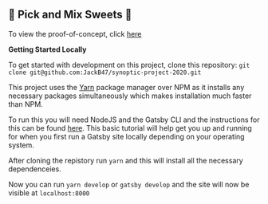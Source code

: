 ## 🍬 Pick and Mix Sweets 🍭

To view the proof-of-concept, click [here](https://thirsty-fermi-6aa73e.netlify.app/)

**Getting Started Locally**

To get started with development on this project, clone this repository:
`git clone git@github.com:JackB47/synoptic-project-2020.git`

This project uses the [Yarn](https://yarnpkg.com/) package manager over NPM as it installs any necessary packages simultaneously which makes installation much faster than NPM.

To run this you will need NodeJS and the Gatsby CLI and the instructions for this can be found [here](https://www.gatsbyjs.org/tutorial/part-zero/). This basic tutorial will help get you up and running for when you first run a Gatsby site locally depending on your operating system.

After cloning the repistory run `yarn` and this will install all the necessary dependenceies.

Now you can run `yarn develop` or `gatsby develop` and the site will now be visible at `localhost:8000`
